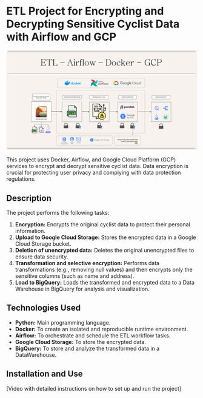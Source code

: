 # ETL Project for Encrypting and Decrypting Sensitive Cyclist Data with Airflow and GCP

![Representación del proyecto](imagen.png)

This project uses Docker, Airflow, and Google Cloud Platform (GCP) services to encrypt and decrypt sensitive cyclist data. Data encryption is crucial for protecting user privacy and complying with data protection regulations.

## Description

The project performs the following tasks:

1. **Encryption:** Encrypts the original cyclist data to protect their personal information.
2. **Upload to Google Cloud Storage:** Stores the encrypted data in a Google Cloud Storage bucket.
3. **Deletion of unencrypted data:** Deletes the original unencrypted files to ensure data security.
4. **Transformation and selective encryption:** Performs data transformations (e.g., removing null values) and then encrypts only the sensitive columns (such as name and address).
5. **Load to BigQuery:** Loads the transformed and encrypted data to a Data Warehouse in BigQuery for analysis and visualization.

## Technologies Used

* **Python:** Main programming language.
* **Docker:** To create an isolated and reproducible runtime environment.
* **Airflow:** To orchestrate and schedule the ETL workflow tasks.
* **Google Cloud Storage:** To store the encrypted data.
* **BigQuery:** To store and analyze the transformed data in a DataWarehouse.

## Installation and Use

[Video with detailed instructions on how to set up and run the project]


